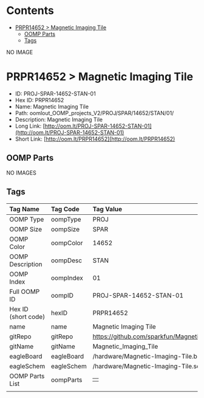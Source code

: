 



Contents
========

* [PRPR14652 > Magnetic Imaging Tile](#prpr14652--magnetic-imaging-tile)
	* [OOMP Parts](#oomp-parts)
	* [Tags](#tags)
  
NO IMAGE  
# PRPR14652 > Magnetic Imaging Tile

- ID: PROJ-SPAR-14652-STAN-01
- Hex ID: PRPR14652
- Name: Magnetic Imaging Tile
- Path: oomlout_OOMP_projects_V2/PROJ/SPAR/14652/STAN/01/
- Description: Magnetic Imaging Tile
- Long Link: [http://oom.lt/PROJ-SPAR-14652-STAN-01](http://oom.lt/PROJ-SPAR-14652-STAN-01)
- Short Link: [http://oom.lt/PRPR14652](http://oom.lt/PRPR14652)

## OOMP Parts
  
NO IMAGES  
## Tags
  

|Tag Name|Tag Code|Tag Value|
| :--- | :--- | :--- |
|OOMP Type|oompType|PROJ|
|OOMP Size|oompSize|SPAR|
|OOMP Color|oompColor|14652|
|OOMP Description|oompDesc|STAN|
|OOMP Index|oompIndex|01|
|Full OOMP ID|oompID|PROJ-SPAR-14652-STAN-01|
|Hex ID (short code)|hexID|PRPR14652|
|name|name|Magnetic Imaging Tile|
|gitRepo|gitRepo|https://github.com/sparkfun/Magnetic_Imaging_Tile|
|gitName|gitName|Magnetic_Imaging_Tile|
|eagleBoard|eagleBoard|/hardware/Magnetic-Imaging-Tile.brd|
|eagleSchem|eagleSchem|/hardware/Magnetic-Imaging-Tile.sch|
|OOMP Parts List|oompParts|<table><tr><td></td></tr></table>|
||||
